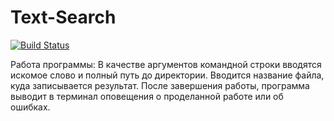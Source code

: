 # Text-Search
[![Build Status](https://travis-ci.com/DaniilGit/Text-Search.svg?branch=master)](https://travis-ci.com/DaniilGit/Text-Search)

Работа программы:
В качестве аргументов командной строки вводятся искомое слово и полный путь до директории.
Вводится название файла, куда записывается результат.
После завершения работы, программа выводит в терминал оповещения о проделанной работе или об ошибках.
